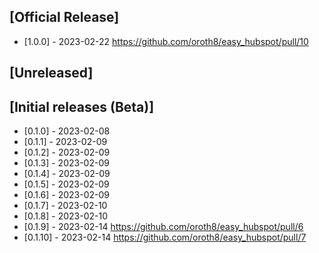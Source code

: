 ## [Official Release]
- [1.0.0] - 2023-02-22 https://github.com/oroth8/easy_hubspot/pull/10

## [Unreleased]

## [Initial releases (Beta)]
- [0.1.0] - 2023-02-08
- [0.1.1] - 2023-02-09
- [0.1.2] - 2023-02-09
- [0.1.3] - 2023-02-09
- [0.1.4] - 2023-02-09
- [0.1.5] - 2023-02-09
- [0.1.6] - 2023-02-09
- [0.1.7] - 2023-02-10
- [0.1.8] - 2023-02-10
- [0.1.9] - 2023-02-14 https://github.com/oroth8/easy_hubspot/pull/6
- [0.1.10] - 2023-02-14 https://github.com/oroth8/easy_hubspot/pull/7
